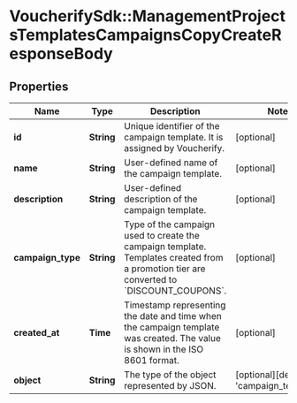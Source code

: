 # VoucherifySdk::ManagementProjectsTemplatesCampaignsCopyCreateResponseBody

## Properties

| Name | Type | Description | Notes |
| ---- | ---- | ----------- | ----- |
| **id** | **String** | Unique identifier of the campaign template. It is assigned by Voucherify. | [optional] |
| **name** | **String** | User-defined name of the campaign template. | [optional] |
| **description** | **String** | User-defined description of the campaign template. | [optional] |
| **campaign_type** | **String** | Type of the campaign used to create the campaign template. Templates created from a promotion tier are converted to &#x60;DISCOUNT_COUPONS&#x60;. | [optional] |
| **created_at** | **Time** | Timestamp representing the date and time when the campaign template was created. The value is shown in the ISO 8601 format. | [optional] |
| **object** | **String** | The type of the object represented by JSON. | [optional][default to &#39;campaign_template&#39;] |

